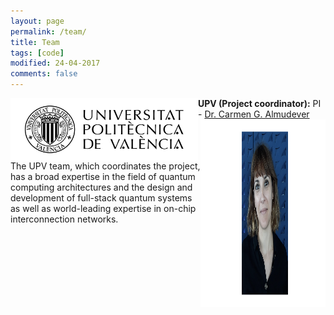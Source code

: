 ```yaml
---
layout: page
permalink: /team/
title: Team
tags: [code]
modified: 24-04-2017
comments: false
---
```


<!---
	Details about sidebar info is provided inside _data/navigation.yml file
-->
 


<img align="left" width="300" height="100" src="images/UPV.jpg"> **UPV (Project coordinator):** PI - [Dr. Carmen G. Almudever](https://www.linkedin.com/in/carmengalmudever/) <img align="right" width="200" height="300" src="images/carmina_upv.png">
The UPV team, which coordinates the project, has a broad expertise in the field of quantum computing architectures and the design and development of full-stack quantum systems as well as world-leading expertise in on-chip interconnection networks. 



